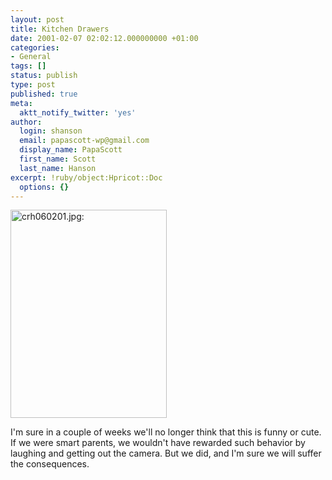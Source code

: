 ```yaml
---
layout: post
title: Kitchen Drawers
date: 2001-02-07 02:02:12.000000000 +01:00
categories:
- General
tags: []
status: publish
type: post
published: true
meta:
  aktt_notify_twitter: 'yes'
author:
  login: shanson
  email: papascott-wp@gmail.com
  display_name: PapaScott
  first_name: Scott
  last_name: Hanson
excerpt: !ruby/object:Hpricot::Doc
  options: {}
---
```

<p><img src="https://www.papascott.de/wordpress/wp-content/uploads/2001/02/crh060201.jpg" height="333" width="250" border="0" alt="crh060201.jpg: " /></p>
<p>I'm sure in a couple of weeks we'll no longer think that this is funny or cute. If we were smart parents, we wouldn't have rewarded such behavior by laughing and getting out the camera. But we did, and I'm sure we will suffer the consequences.</p>
